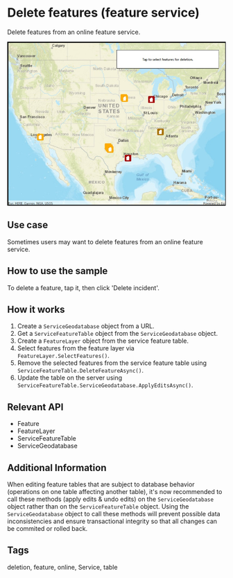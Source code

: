# Delete features (feature service)

Delete features from an online feature service.

![Image of delete features feature service](DeleteFeatures.jpg)

## Use case

Sometimes users may want to delete features from an online feature service.

## How to use the sample

To delete a feature, tap it, then click 'Delete incident'.

## How it works

1. Create a `ServiceGeodatabase` object from a URL.
2. Get a `ServiceFeatureTable` object from the `ServiceGeodatabase` object.
3. Create a `FeatureLayer` object from the service feature table.
4. Select features from the feature layer via `FeatureLayer.SelectFeatures()`.
5. Remove the selected features from the service feature table using `ServiceFeatureTable.DeleteFeatureAsync()`.
6. Update the table on the server using `ServiceFeatureTable.ServiceGeodatabase.ApplyEditsAsync()`.

## Relevant API

* Feature
* FeatureLayer
* ServiceFeatureTable
* ServiceGeodatabase

## Additional Information

When editing feature tables that are subject to database behavior (operations on one table affecting another table), it's now recommended to call these methods (apply edits & undo edits) on the `ServiceGeodatabase` object rather than on the `ServiceFeatureTable` object. Using the `ServiceGeodatabase` object to call these methods will prevent possible data inconsistencies and ensure transactional integrity so that all changes can be commited or rolled back. 

## Tags

deletion, feature, online, Service, table
